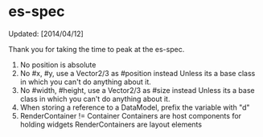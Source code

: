 es-spec
=======
Updated: [2014/04/12]

Thank you for taking the time to peak at the es-spec.

1. No position is absolute
2. No #x, #y, use a Vector2/3 as #position instead
   Unless its a base class in which you can't do anything about it.
3. No #width, #height, use a Vector2/3 as #size instead
   Unless its a base class in which you can't do anything about it.
4. When storing a reference to a DataModel, prefix the variable with "d"
5. RenderContainer != Container
  Containers are host components for holding widgets
  RenderContainers are layout elements